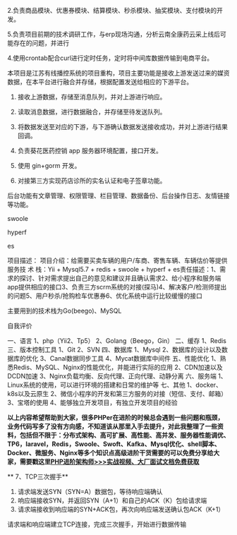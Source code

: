 2.负责商品模块、优惠券模块、结算模块、秒杀模块、抽奖模块、支付模块的开发。

5.负责项目前期的技术调研工作，与erp现场沟通，分析云南全康药云采上线后可能存在的问题，并进行

4.使用crontab配合curl进行定时任务，定时将中间库数据传输到电商平台。





本项目是江苏有线播控系统的项目重构，项目主要功能是接收上游发送过来的媒资数据，在本平台进行融合并存储，根据配置发送给相应的下游平台。 

1. 接收上游数据，存储至消息队列，并对上游进行响应。 
2. 读取消息数据，进行数据融合，并存储至待发送队列。
3. 将数据发送至对应的下游，与下游确认数据发送接收成功，并对上游进行结果回调。







1. 负责葵花医药控销 app 服务器环境配置，接口开发。 

2. 使用 gin+gorm 开发。 
3. 对接第三方实现药店诊所的实名认证和电子签章功能。





后台功能有文章管理、权限管理、栏目管理、数据备份、后台操作日志、友情链接等功能。





swoole 

hyperf 

 es

项目描述： 项目介绍：给需要买卖车辆的用户/车商、寄售车辆、车辆估价等提供服务技 术 栈：Yii + Mysql5.7 + redis + swoole + hyperf + es责任描述：1、需求的探讨、针对需求提出自己的意见和建议并且确认需求2、给小程序和服务端app提供相应的接口3、负责三方scrm系统的对接(探马)4、解决客户/检测师提出的问题5、用户秒杀/抢购检车优惠券6、优化系统中运行比较缓慢的接口





主要用到的技术栈为Go(beego)、MySQL







自我评价

一、语言 1、php（Yii2、Tp5） 2、Golang（Beego，Gin） 二、缓存 1、Redis 三、版本控制工具 1、Git 2、SVN 四、数据库 1、Mysql 2、数据库的设计以及数据库的优化 3、Canal数据同步工具 4、Mycat数据库中间件 五、性能优化 1、熟悉Redis、MySQL、Nginx的性能优化，并能进行实际的应用 2、CDN加速以及DCDN加速 3、Nginx负载均衡、反向代理、正向代理、动静分离 六、服务端 1、Linux系统的使用，可以进行环境的搭建和日常的维护等 七、其他 1、docker、k8s以及云原生 2、微信小程序的开发和第三方服务的对接（短信、支付、邮箱） 3、宝塔的使用 4、能够独立开发项目，有独立开发项目的经验







**以上内容希望帮助到大家，**很多PHPer在进阶的时候总会遇到一些问题和瓶颈，业务代码写多了没有方向感，不知道该从那里入手去提升，对此我整理了一些资料，包括但不限于：分布式架构、高可扩展、高性能、高并发、服务器性能调优、TP6，laravel，Redis，Swoole、Swoft、Kafka、Mysql优化、shell脚本、Docker、微服务、Nginx等多个知识点高级进阶干货需要的可以免费分享给大家**，需要戳这里[PHP进阶架构师>>>实战视频、大厂面试文档免费获取](https://link.zhihu.com/?target=https%3A//docs.qq.com/doc/DUEZhaFRMd3BYTVJl)**





**
7、TCP三次握手**

1. 请求端发送SYN（SYN=A）数据包，等待响应端确认
2. 响应端接收SYN，并返回SYN（A+1）和自己的ACK（K）包给请求端
3. 请求端接收到响应端的SYN+ACK包，再次向响应端发送确认包ACK（K+1）

请求端和响应端建立TCP连接，完成三次握手，开始进行数据传输